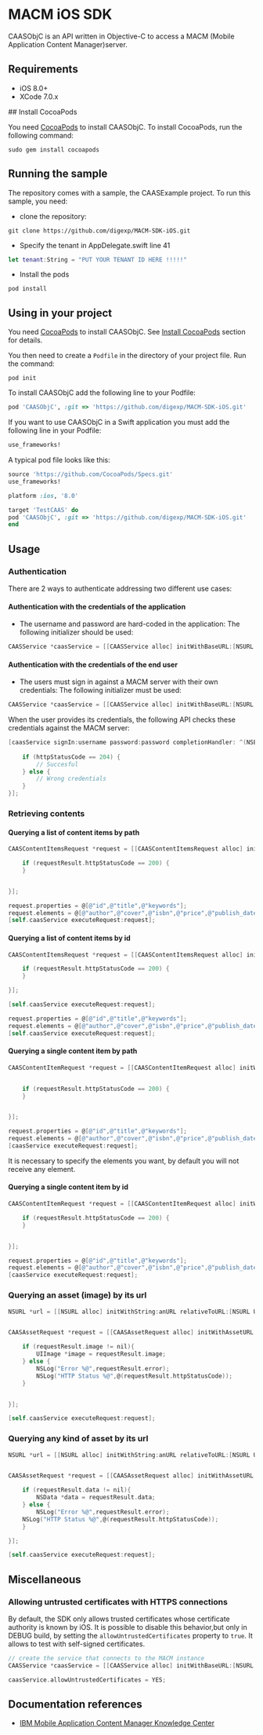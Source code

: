 # MACM iOS SDK

CAASObjC is an API written in Objective-C to access a MACM (Mobile Application Content Manager)server.

## Requirements

- iOS 8.0+
- XCode 7.0.x

##<a name="cocoaInstall"></a> Install CocoaPods

You need [CocoaPods](http://cocoapods.org) to install CAASObjC. To install CocoaPods, run the following command:
```
sudo gem install cocoapods 
```

## Running the sample

The repository comes with a sample, the CAASExample project. To run this sample, you need:

- clone the repository:
```
git clone https://github.com/digexp/MACM-SDK-iOS.git 
```
- Specify the tenant in AppDelegate.swift line 41
```Swift
let tenant:String = "PUT YOUR TENANT ID HERE !!!!!"
```
- Install the pods
```
pod install
```

## Using in your project

You need [CocoaPods](http://cocoapods.org) to install CAASObjC. See [Install CocoaPods](#cocoaInstall) section for details.

You then need to create a `Podfile` in the directory of your project file. Run the command:
```
pod init
```

To install CAASObjC add the following line to your Podfile:

```ruby
pod 'CAASObjC', :git => 'https://github.com/digexp/MACM-SDK-iOS.git'
```

If you want to use CAASObjC in a Swift application you must add the following line in your Podfile:

```ruby
use_frameworks!
```

A typical pod file looks like this:

```ruby
source 'https://github.com/CocoaPods/Specs.git'
use_frameworks!

platform :ios, '8.0'

target 'TestCAAS' do
pod 'CAASObjC', :git => 'https://github.com/digexp/MACM-SDK-iOS.git'
end
```

## Usage

### Authentication

There are 2 ways to authenticate addressing two different use cases:

#### Authentication with the credentials of the application

- The username and password are hard-coded in the application: The following initializer should be used:

```objective-c
CAASService *caasService = [[CAASService alloc] initWithBaseURL:[NSURL URLWithString:@"http://macm.com"] contextRoot:@"myContext" tenant:@"myTenant" username:@"admin" password:@"foobar"];
```

#### Authentication with the credentials of the end user

- The users must sign in against a MACM server with their own credentials: The following initializer must be used:
```objective-c
CAASService *caasService = [[CAASService alloc] initWithBaseURL:[NSURL URLWithString::@"http://macm.com"] contextRoot:@"myContext" tenant:@"myTenant"];
```
When the user provides its credentials, the following API checks these credentials against the MACM server:
```objective-c
[caasService signIn:username password:password completionHandler: ^(NSError *error, NSInteger httpStatusCode) {
    
    if (httpStatusCode == 204) {
        // Succesful
    } else {
        // Wrong credentials
    }
}];
```

### Retrieving contents

#### Querying a list of content items by path

```objective-c
CAASContentItemsRequest *request = [[CAASContentItemsRequest alloc] initWithContentPath:@"libraryName/path" completionBlock:^(CAASContentItemsResult *requestResult) {

    if (requestResult.httpStatusCode == 200) {
    }


}];

request.properties = @[@"id",@"title",@"keywords"];
request.elements = @[@"author",@"cover",@"isbn",@"price",@"publish_date"];
[self.caasService executeRequest:request];
```

#### Querying a list of content items by id

```objective-c
CAASContentItemsRequest *request = [[CAASContentItemsRequest alloc] initWithOid:@"1892897e-6219-42a6-a8a8-28407c196b80" completionBlock:^(CAASContentItemsResult *requestResult) {

    if (requestResult.httpStatusCode == 200) {
    }

}];

[self.caasService executeRequest:request];

request.properties = @[@"id",@"title",@"keywords"];
request.elements = @[@"author",@"cover",@"isbn",@"price",@"publish_date"];
[self.caasService executeRequest:request];
```

#### Querying a single content item by path

```objective-c
CAASContentItemRequest *request = [[CAASContentItemRequest alloc] initWithContentPath:@"myLibrary/myContentType/myObject"completionBlock:^(CAASContentItemResult *requestResult) {


    if (requestResult.httpStatusCode == 200) {
    }


}];

request.properties = @[@"id",@"title",@"keywords"];
request.elements = @[@"author",@"cover",@"isbn",@"price",@"publish_date"];
[caasService executeRequest:request];
```
It is necessary to specify the elements you want, by default you will not receive any element.

#### Querying a single content item by id


```objective-c
CAASContentItemRequest *request = [[CAASContentItemRequest alloc] initWithOid:@"903c2016-9d23-4893-a34a-14edfed19ead"completionBlock:^(CAASContentItemResult *requestResult) {

    if (requestResult.httpStatusCode == 200) {
    }


}];

request.properties = @[@"id",@"title",@"keywords"];
request.elements = @[@"author",@"cover",@"isbn",@"price",@"publish_date"];
[caasService executeRequest:request];
```

### Querying an asset (image) by its url

```objective-c
NSURL *url = [[NSURL alloc] initWithString:anURL relativeToURL:[NSURL URLWithString:CAASURL]];


CAASAssetRequest *request = [[CAASAssetRequest alloc] initWithAssetURL:url completionBlock:^(CAASAssetResult *requestResult) {

    if (requestResult.image != nil){
        UIImage *image = requestResult.image;
    } else {
        NSLog("Error %@",requestResult.error);
        NSLog("HTTP Status %@",@(requestResult.httpStatusCode));
    }


}];

[self.caasService executeRequest:request];
```

### Querying any kind of asset by its url

```objective-c
NSURL *url = [[NSURL alloc] initWithString:anURL relativeToURL:[NSURL URLWithString:CAASURL]];


CAASAssetRequest *request = [[CAASAssetRequest alloc] initWithAssetURL:url completionBlock:^(CAASAssetResult *requestResult) {

    if (requestResult.data != nil){
        NSData *data = requestResult.data;
    } else {
        NSLog("Error %@",requestResult.error);
    NSLog("HTTP Status %@",@(requestResult.httpStatusCode));
    }

}];

[self.caasService executeRequest:request];
```

## Miscellaneous
### Allowing untrusted certificates with HTTPS connections

By default, the SDK only allows trusted certificates whose certificate authority is known by iOS.
It is possible to disable this behavior,but only in DEBUG build, by setting the `allowUntrustedCertificates`
property to `true`. It allows to test with self-signed certificates.

```objective-c
// create the service that connects to the MACM instance
CAASService *caasService = [[CAASService alloc] initWithBaseURL:[NSURL URLWithString:@"http://macm.com"] contextRoot:@"myContext" tenant:@"myTenant" username:@"admin" password:@"foobar"];

caasService.allowUntrustedCertificates = YES;


```

## Documentation references

* [IBM Mobile Application Content Manager Knowledge Center](http://www-01.ibm.com/support/knowledgecenter/SSYK7J_8.5.0/macm/macm_rm.dita)


